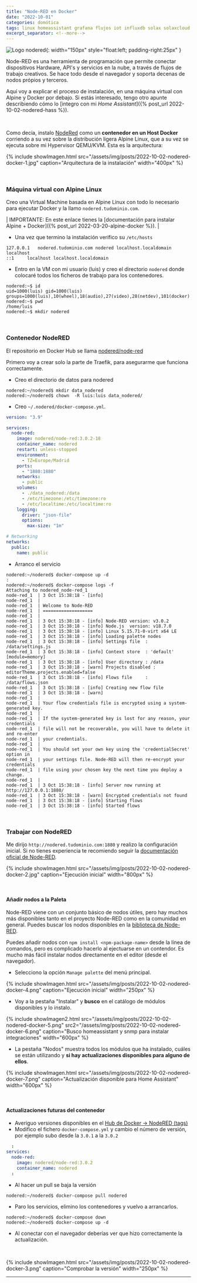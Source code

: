 ```yaml
---
title: "Node-RED en Docker"
date: "2022-10-01"
categories: domótica
tags: linux homeassistant grafana flujos iot influxdb solax solaxcloud docker
excerpt_separator: <!--more-->
---
```


![Logo nodered](/assets/img/posts/logo-nodered.svg){: width="150px" style="float:left; padding-right:25px" } 

Node-RED es una herramienta de programación que permite conectar dispositivos Hardware, API's y servicios en la nube, a través de flujos de trabajo creativos. Se hace todo desde el navegador y soporta decenas de nodos própios y terceros. 

Aquí voy a explicar el proceso de instalación, en una máquina virtual con Alpine y Docker por debajo. Si estás interesado, tengo otro apunte describiendo cómo lo [integro con mi *Home Assistant*]({% post_url 2022-10-02-nodered-hass %}).

<br clear="left"/>
<!--more-->

Como decía, instalo [NodeRed](https://nodered.org) como un **contenedor en un Host Docker** corriendo a su vez sobre la distribución ligera Alpine Linux, que a su vez se ejecuta sobre mi Hypervisor QEMU/KVM. Esta es la arquitectura:

{% include showImagen.html 
      src="/assets/img/posts/2022-10-02-nodered-docker-1.jpg" 
      caption="Arquitectura de la instalación" 
      width="400px"
      %}

<br/>


### Máquina virtual con Alpine Linux

Creo una Virtual Machine basada en Alpine Linux con todo lo necesario para ejecutar Docker y la llamo `nodered.tudominio.com`.

| IMPORTANTE: En este enlace tienes la [documentación para instalar Alpine + Docker]({% post_url 2022-03-20-alpine-docker %}). |

- Una vez que termino la instalación verifico su `/etc/hosts`
```console
127.0.0.1	nodered.tudominio.com nodered localhost.localdomain localhost
::1		localhost localhost.localdomain
```
- Entro en la VM con mi usuario (luis) y creo el directorio `nodered` donde colocaré todos los ficheros de trabajo para los contenedores.
```console
nodered:~$ id
uid=1000(luis) gid=1000(luis) groups=1000(luis),10(wheel),18(audio),27(video),28(netdev),101(docker)
nodered:~$ pwd
/home/luis
nodered:~$ mkdir nodered
```

<br/>

### Contenedor NodeRED

El repositorio en Docker Hub se llama [nodered/node-red](https://hub.docker.com/r/nodered/node-red/)

Primero voy a crear solo la parte de Traefik, para asegurarme que funciona correctamente.

-  Creo el directorio de datos para nodered
```console
nodered:~/nodered$ mkdir data_nodered
nodered:~/nodered$ chown  -R luis:luis data_nodered/
```
- Creo `~/.nodered/docker-compose.yml`.

```yml
version: "3.9"

services:
  node-red:
    image: nodered/node-red:3.0.2-18
    container_name: nodered
    restart: unless-stopped
    environment:
      - TZ=Europe/Madrid
    ports:
      - "1880:1880"
    networks:
      - public
    volumes:
      - ./data_nodered:/data
      - /etc/timezone:/etc/timezone:ro
      - /etc/localtime:/etc/localtime:ro
    logging:
      driver: "json-file"
      options:
        max-size: "1m"

# Networking
networks:
  public:
    name: public
```
- Arranco el servicio
```console
nodered:~/nodered$ docker-compose up -d
:
nodered:~/nodered$ docker-compose logs -f
Attaching to nodered_node-red_1
node-red_1  | 3 Oct 15:38:18 - [info]
node-red_1  |
node-red_1  | Welcome to Node-RED
node-red_1  | ===================
node-red_1  |
node-red_1  | 3 Oct 15:38:18 - [info] Node-RED version: v3.0.2
node-red_1  | 3 Oct 15:38:18 - [info] Node.js  version: v18.7.0
node-red_1  | 3 Oct 15:38:18 - [info] Linux 5.15.71-0-virt x64 LE
node-red_1  | 3 Oct 15:38:18 - [info] Loading palette nodes
node-red_1  | 3 Oct 15:38:18 - [info] Settings file  : /data/settings.js
node-red_1  | 3 Oct 15:38:18 - [info] Context store  : 'default' [module=memory]
node-red_1  | 3 Oct 15:38:18 - [info] User directory : /data
node-red_1  | 3 Oct 15:38:18 - [warn] Projects disabled : editorTheme.projects.enabled=false
node-red_1  | 3 Oct 15:38:18 - [info] Flows file     : /data/flows.json
node-red_1  | 3 Oct 15:38:18 - [info] Creating new flow file
node-red_1  | 3 Oct 15:38:18 - [warn]
node-red_1  |
node-red_1  | Your flow credentials file is encrypted using a system-generated key.
node-red_1  |
node-red_1  | If the system-generated key is lost for any reason, your credentials
node-red_1  | file will not be recoverable, you will have to delete it and re-enter
node-red_1  | your credentials.
node-red_1  |
node-red_1  | You should set your own key using the 'credentialSecret' option in
node-red_1  | your settings file. Node-RED will then re-encrypt your credentials
node-red_1  | file using your chosen key the next time you deploy a change.
node-red_1  |
node-red_1  | 3 Oct 15:38:18 - [info] Server now running at http://127.0.0.1:1880/
node-red_1  | 3 Oct 15:38:18 - [warn] Encrypted credentials not found
node-red_1  | 3 Oct 15:38:18 - [info] Starting flows
node-red_1  | 3 Oct 15:38:18 - [info] Started flows
```

<br/>

### Trabajar con NodeRED

Me dirijo `http://nodered.tudominio.com:1880` y realizo la configuración inicial. Si no tienes experiencia te recomiendo seguir la [documentación oficial de Node-RED](https://nodered.org/docs/).

{% include showImagen.html 
      src="/assets/img/posts/2022-10-02-nodered-docker-2.jpg" 
      caption="Ejecución inicial" 
      width="800px"
      %}


<br/>

#### Añadir nodos a la Paleta

Node-RED viene con un conjunto básico de nodos útiles, pero hay muchos más disponibles tanto en el proyecto Node-RED como en la comunidad en general. Puedes buscar los nodos disponibles en la [biblioteca de Node-RED](http://flows.nodered.org/).

Puedes añadir nodos con `npm install <npm-package-name>` desde la línea de comandos, pero es complicado hacerlo al ejectuarse en un contendor. Es mucho más fácil instalar  nodos directamente en el editor (desde el navegador). 

- Selecciono la opción `Manage palette` del menú principal.

{% include showImagen.html 
      src="/assets/img/posts/2022-10-02-nodered-docker-4.png" 
      caption="Ejecución inicial" 
      width="250px"
      %}

- Voy a la pestaña "Instalar" y **busco** en el catálogo de módulos disponibles y lo instalo.

{% include showImagen2.html 
      src="/assets/img/posts/2022-10-02-nodered-docker-5.png" 
      src2="/assets/img/posts/2022-10-02-nodered-docker-6.png" 
      caption="Busco homeassistant y snmp para instalar integraciones" 
      width="600px"
      %}

- La pestaña "Nodos" muestra todos los módulos que ha instalado, cuáles se están utilizando y **si hay actualizaciones disponibles para alguno de ellos**.

{% include showImagen.html 
      src="/assets/img/posts/2022-10-02-nodered-docker-7.png" 
      caption="Actualización disponible para Home Assistant" 
      width="600px"
      %}


<br/>


#### Actualizaciones futuras del contenedor

- Averiguo versiones disponibles en el [Hub de Docker -> NodeRED (tags)](https://hub.docker.com/r/nodered/node-red/tags)
- Modifico el fichero `docker-compose.yml` y cambio el número de versión, por ejemplo subo desde la `3.0.1` a la `3.0.2`
```yaml
  :
services:
  node-red:
    image: nodered/node-red:3.0.2
    container_name: nodered
  :
```
- Al hacer un pull se baja la versión
```console
nodered:~/nodered$ docker-compose pull nodered
```
- Paro los servicios, elimino los contenedores y vuelvo a arrancarlos.
```console
nodered:~/nodered$ docker-compose down
nodered:~/nodered$ docker-compose up -d
```
- Al conectar con el navegador deberías ver que hizo correctamente la actualización.

<br/>

{% include showImagen.html 
      src="/assets/img/posts/2022-10-02-nodered-docker-3.png" 
      caption="Comprobar la versión" 
      width="250px"
      %}


---
